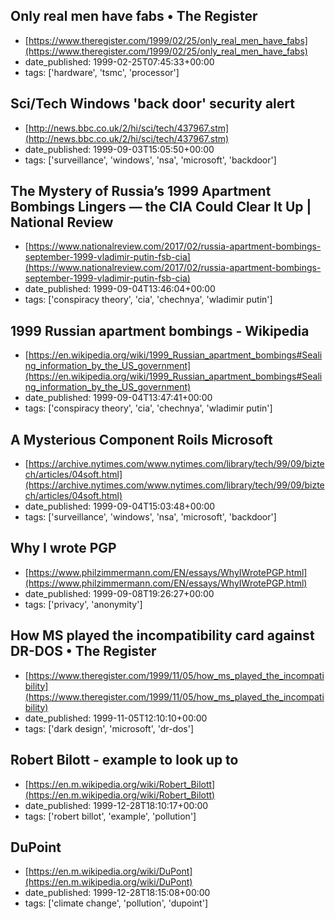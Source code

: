  ## Only real men have fabs • The Register
 - [https://www.theregister.com/1999/02/25/only_real_men_have_fabs](https://www.theregister.com/1999/02/25/only_real_men_have_fabs)
 - date_published: 1999-02-25T07:45:33+00:00
 - tags: ['hardware', 'tsmc', 'processor']

 ## Sci/Tech  Windows 'back door' security alert
 - [http://news.bbc.co.uk/2/hi/sci/tech/437967.stm](http://news.bbc.co.uk/2/hi/sci/tech/437967.stm)
 - date_published: 1999-09-03T15:05:50+00:00
 - tags: ['surveillance', 'windows', 'nsa', 'microsoft', 'backdoor']

 ## The Mystery of Russia’s 1999 Apartment Bombings Lingers — the CIA Could Clear It Up | National Review
 - [https://www.nationalreview.com/2017/02/russia-apartment-bombings-september-1999-vladimir-putin-fsb-cia](https://www.nationalreview.com/2017/02/russia-apartment-bombings-september-1999-vladimir-putin-fsb-cia)
 - date_published: 1999-09-04T13:46:04+00:00
 - tags: ['conspiracy theory', 'cia', 'chechnya', 'wladimir putin']

 ## 1999 Russian apartment bombings - Wikipedia
 - [https://en.wikipedia.org/wiki/1999_Russian_apartment_bombings#Sealing_information_by_the_US_government](https://en.wikipedia.org/wiki/1999_Russian_apartment_bombings#Sealing_information_by_the_US_government)
 - date_published: 1999-09-04T13:47:41+00:00
 - tags: ['conspiracy theory', 'cia', 'chechnya', 'wladimir putin']

 ## A Mysterious Component Roils Microsoft
 - [https://archive.nytimes.com/www.nytimes.com/library/tech/99/09/biztech/articles/04soft.html](https://archive.nytimes.com/www.nytimes.com/library/tech/99/09/biztech/articles/04soft.html)
 - date_published: 1999-09-04T15:03:48+00:00
 - tags: ['surveillance', 'windows', 'nsa', 'microsoft', 'backdoor']

 ## Why I wrote PGP
 - [https://www.philzimmermann.com/EN/essays/WhyIWrotePGP.html](https://www.philzimmermann.com/EN/essays/WhyIWrotePGP.html)
 - date_published: 1999-09-08T19:26:27+00:00
 - tags: ['privacy', 'anonymity']

 ## How MS played the incompatibility card against DR-DOS • The Register
 - [https://www.theregister.com/1999/11/05/how_ms_played_the_incompatibility](https://www.theregister.com/1999/11/05/how_ms_played_the_incompatibility)
 - date_published: 1999-11-05T12:10:10+00:00
 - tags: ['dark design', 'microsoft', 'dr-dos']

 ## Robert Bilott - example to look up to
 - [https://en.m.wikipedia.org/wiki/Robert_Bilott](https://en.m.wikipedia.org/wiki/Robert_Bilott)
 - date_published: 1999-12-28T18:10:17+00:00
 - tags: ['robert billot', 'example', 'pollution']

 ## DuPoint
 - [https://en.m.wikipedia.org/wiki/DuPont](https://en.m.wikipedia.org/wiki/DuPont)
 - date_published: 1999-12-28T18:15:08+00:00
 - tags: ['climate change', 'pollution', 'dupoint']

